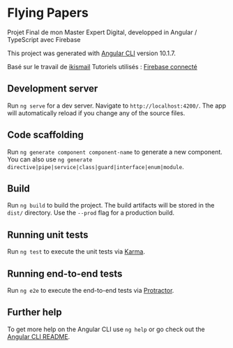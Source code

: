 # Flying Papers

Projet Final de mon Master Expert Digital, developped in Angular / TypeScript avec Firebase

This project was generated with [Angular CLI](https://github.com/angular/angular-cli) version 10.1.7.

Basé sur le travail de  [ikismail](https://github.com/ikismail/Angular-ShoppingCart)
Tutoriels utilisés : [Firebase connecté](https://medium.com/factory-mind/angular-cloud-firestore-step-by-step-bootstrap-tutorial-ecb96db8d071)

## Development server

Run `ng serve` for a dev server. Navigate to `http://localhost:4200/`. The app will automatically reload if you change any of the source files.

## Code scaffolding

Run `ng generate component component-name` to generate a new component. You can also use `ng generate directive|pipe|service|class|guard|interface|enum|module`.

## Build

Run `ng build` to build the project. The build artifacts will be stored in the `dist/` directory. Use the `--prod` flag for a production build.

## Running unit tests

Run `ng test` to execute the unit tests via [Karma](https://karma-runner.github.io).

## Running end-to-end tests

Run `ng e2e` to execute the end-to-end tests via [Protractor](http://www.protractortest.org/).

## Further help

To get more help on the Angular CLI use `ng help` or go check out the [Angular CLI README](https://github.com/angular/angular-cli/blob/master/README.md).
